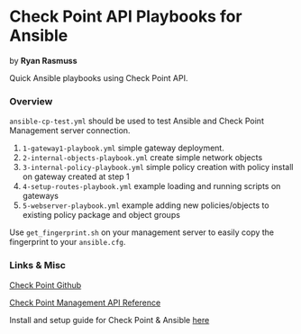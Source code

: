 # Check Point API Playbooks for Ansible

by **Ryan Rasmuss**

Quick Ansible playbooks using Check Point API.

### Overview

``ansible-cp-test.yml`` should be used to test Ansible and Check Point Management server connection.

1. ``1-gateway1-playbook.yml`` simple gateway deployment.
2. ``2-internal-objects-playbook.yml`` create simple network objects
3. ``3-internal-policy-playbook.yml`` simple policy creation with policy install on gateway created at step 1
4. ``4-setup-routes-playbook.yml`` example loading and running scripts on gateways
5. ``5-webserver-playbook.yml`` example adding new policies/objects to existing policy package and object groups

Use ``get_fingerprint.sh`` on your management server to easily copy the fingerprint to your ``ansible.cfg``.

### Links & Misc

[Check Point Github](https://github.com/CheckPointSW)

[Check Point Management API Reference](https://sc1.checkpoint.com/documents/latest/APIs/index.html#introduction~v1.2%20)

Install and setup guide for Check Point & Ansible [here](https://docs.google.com/document/d/1HfuLJl6J13w55gdvC2j7mlZMWadZ8ybHcRUg_qSwFsc/edit?usp=sharing)


